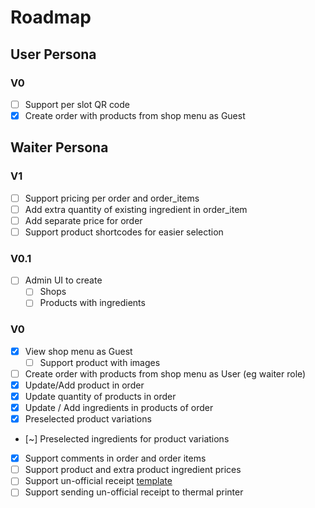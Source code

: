# Roadmap

## User Persona

### V0

- [ ] Support per slot QR code
- [x] Create order with products from shop menu as Guest

## Waiter Persona

### V1

- [ ] Support pricing per order and order_items
- [ ] Add extra quantity of existing ingredient in order_item
- [ ] Add separate price for order
- [ ] Support product shortcodes for easier selection

### V0.1

- [ ] Admin UI to create
  - [ ] Shops
  - [ ] Products with ingredients

### V0

- [x] View shop menu as Guest
  - [ ] Support product with images
- [ ] Create order with products from shop menu as User (eg waiter role)
- [x] Update/Add product in order
- [x] Update quantity of products in order
- [x] Update / Add ingredients in products of order
- [x] Preselected product variations
- [~] Preselected ingredients for product variations
- [x] Support comments in order and order items
- [ ] Support product and extra product ingredient prices
- [ ] Support un-official receipt [template](https://www.aade.gr/sites/default/files/inline-images/b_not_apodixi.jpg)
- [ ] Support sending un-official receipt to thermal printer
